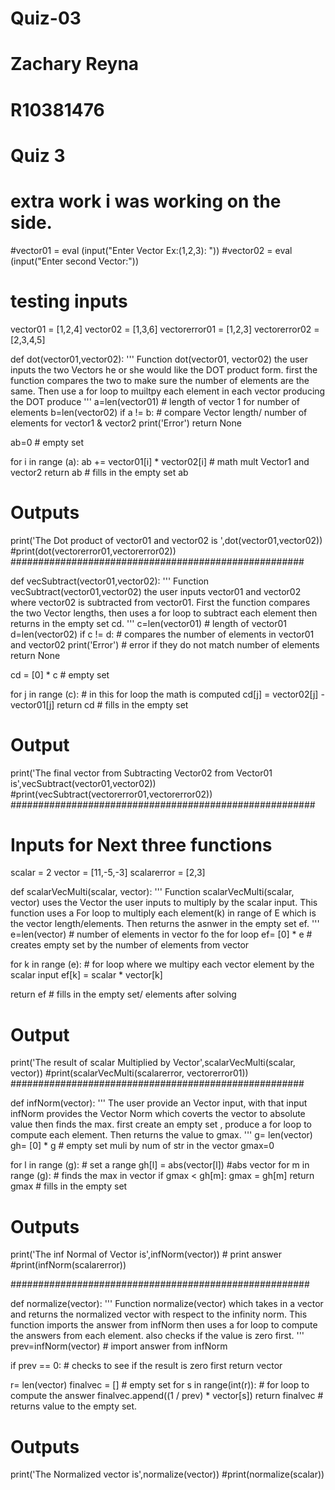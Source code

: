 # Quiz-03

# Zachary Reyna
# R10381476
# Quiz 3

# extra work i was working on the side.
#vector01 = eval (input("Enter Vector Ex:(1,2,3): "))
#vector02 = eval (input("Enter second Vector:"))

# testing inputs 
vector01 = [1,2,4]
vector02 = [1,3,6]
vectorerror01 = [1,2,3]
vectorerror02 = [2,3,4,5]

def dot(vector01,vector02):
  '''
  Function dot(vector01, vector02) the user inputs the two Vectors he or she would like the DOT product form. first the function compares the two to make sure the number of elements are the same. Then use a for loop to muiltpy each element in each vector producing the DOT produce 
  '''
  a=len(vector01) # length of vector 1 for number of elements
  b=len(vector02)
  if a != b: # compare Vector length/ number of elements for vector1 & vector2 
    print('Error')
    return None

  ab=0 # empty set

  for i in range (a):
    ab += vector01[i] * vector02[i]  # math mult Vector1 and vector2 
  return ab # fills in the empty set ab

# Outputs 
print('The Dot product of vector01 and vector02 is ',dot(vector01,vector02))
#print(dot(vectorerror01,vectorerror02))
#####################################################

def vecSubtract(vector01,vector02):
  '''
  Function vecSubtract(vector01,vector02) the user inputs vector01 and vector02 where vector02 is subtracted from vector01. First the function compares the two Vector lengths, then uses a for loop to subtract each element then returns in the empty set cd.
  '''
  c=len(vector01) # length of vector01
  d=len(vector02)
  if c != d: # compares the number of elements in vector01 and vector02
    print('Error') # error if they do not match number of elements
    return None

  cd = [0] * c # empty set 

  for j in range (c): # in this for loop the math is computed
    cd[j] = vector02[j] - vector01[j]
  return cd # fills in the empty set

# Output 
print('The final vector from Subtracting Vector02 from Vector01 is',vecSubtract(vector01,vector02))
#print(vecSubtract(vectorerror01,vectorerror02))
#######################################################

# Inputs for Next three functions
scalar = 2
vector = [11,-5,-3]
scalarerror = [2,3]

def scalarVecMulti(scalar, vector):
  '''
  Function scalarVecMulti(scalar, vector) uses the Vector the user inputs to multiply by the scalar input. This function uses a For loop to multiply each element(k) in range of E which is the vector length/elements. Then returns the asnwer in the empty set ef.
  '''
  e=len(vector) # number of elements in vector fo the for loop 
  ef= [0] * e # creates empty set by the number of elements from vector 

  for k in range (e): # for loop where we multipy each vector element by the scalar input
    ef[k] = scalar * vector[k]

  return ef # fills in the empty set/ elements after solving

# Output 
print('The result of scalar Multiplied by Vector',scalarVecMulti(scalar, vector))
#print(scalarVecMulti(scalarerror, vectorerror01))
#####################################################


def infNorm(vector):
  '''
  The user provide an Vector input, with that input infNorm provides the Vector Norm which coverts the vector to absolute value then finds the max. first create an empty set , produce a for loop to compute each element. Then returns the value to gmax.
  '''
  g= len(vector)
  gh= [0] * g # empty set muli by num of str in the vector
  gmax=0

  for l in range (g): # set a range 
    gh[l] = abs(vector[l]) #abs vector
  for m in range (g): # finds the max in vector 
    if gmax < gh[m]:
      gmax = gh[m] 
  return gmax # fills in the empty set

# Outputs 
print('The inf Normal of Vector is',infNorm(vector)) # print answer
#print(infNorm(scalarerror)) 

######################################################


def normalize(vector):
  ''' 
  Function normalize(vector) which takes in a vector and returns the normalized vector with respect to the infinity norm. This function imports the answer from infNorm then uses a for loop to compute the answers from each element. also checks if the value is zero first.
  ''' 
  prev=infNorm(vector) # import answer from infNorm
  
  if prev == 0: # checks to see if the result is zero first
    return vector 

  r= len(vector) 
  finalvec = []  # empty set 
  for s in range(int(r)): # for loop to compute the answer 
   finalvec.append((1 / prev) * vector[s]) 
  return finalvec # returns value to the empty set.

# Outputs
print('The Normalized vector is',normalize(vector))
#print(normalize(scalar))
